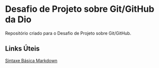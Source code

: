 # Desafio de Projeto sobre Git/GitHub da Dio
Repositório criado para o Desafio de Projeto sobre Git/GitHub.


## Links Úteis
[Sintaxe Básica Markdown](https://www.markdownguide.org/basic-syntax/)
